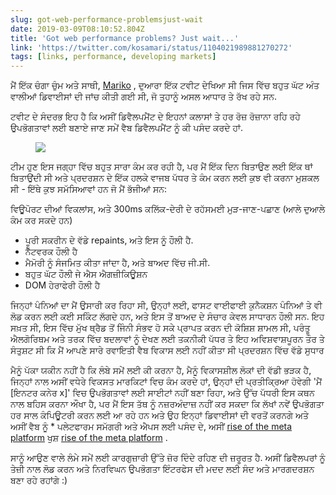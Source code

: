 ```yaml
---
slug: got-web-performance-problemsjust-wait
date: 2019-03-09T08:10:52.804Z
title: 'Got web performance problems? Just wait...'
link: 'https://twitter.com/kosamari/status/1104021989881270272'
tags: [links, performance, developing markets]
---
```

ਮੈਂ ਇੱਕ ਚੰਗਾ ਚੁੰਮ ਅਤੇ ਸਾਥੀ, [Mariko](https://twitter.com/kosamari) , ਦੁਆਰਾ ਇੱਕ ਟਵੀਟ ਦੇਖਿਆ ਸੀ ਜਿਸ ਵਿੱਚ ਬਹੁਤ ਘੱਟ ਅੰਤ ਵਾਲੀਆਂ ਡਿਵਾਈਸਾਂ ਦੀ ਜਾਂਚ ਕੀਤੀ ਗਈ ਸੀ, ਜੋ ਤੁਹਾਨੂੰ ਅਸਲ ਆਧਾਰ ਤੇ ਰੱਖ ਰਹੇ ਸਨ.

ਟਵੀਟ ਦੇ ਸੰਦਰਭ ਇਹ ਹੈ ਕਿ ਅਸੀਂ ਡਿਵੈਲਪਮੈਂਟ ਦੇ ਇਹਨਾਂ ਕਲਾਸਾਂ ਤੇ ਹਰ ਰੋਜ਼ ਰੋਜ਼ਾਨਾ ਰਹਿ ਰਹੇ ਉਪਭੋਗਤਾਵਾਂ ਲਈ ਬਣਾਏ ਜਾਣ ਸਮੇਂ ਵੈਬ ਡਿਵੈਲਪਮੈਂਟ ਨੂੰ ਕੀ ਪਸੰਦ ਕਰਦੇ ਹਾਂ.

<figure>
  <img src="/images/2019-03-09-got-web-performance-problemsjust-wait.jpeg">
</figure>

ਟੀਮ ਹੁਣ ਇਸ ਜਗ੍ਹਾ ਵਿੱਚ ਬਹੁਤ ਸਾਰਾ ਕੰਮ ਕਰ ਰਹੀ ਹੈ, ਪਰ ਮੈਂ ਇੱਕ ਦਿਨ ਬਿਤਾਉਣ ਲਈ ਇੱਕ ਥਾਂ ਬਿਤਾਉਂਦੀ ਸੀ ਅਤੇ ਪ੍ਰਦਰਸ਼ਨ ਦੇ ਇੱਕ ਹਲਕੇ ਵਾਜਬ ਪੱਧਰ ਤੇ ਕੰਮ ਕਰਨ ਲਈ ਕੁਝ ਵੀ ਕਰਨਾ ਮੁਸ਼ਕਲ ਸੀ - ਇੱਥੇ ਕੁਝ ਸਮੱਸਿਆਵਾਂ ਹਨ ਜੋ ਮੈਂ ਭੱਜੀਆਂ ਸਨ:

ਵਿਊਪੋਰਟ ਦੀਆਂ ਵਿਕਲਾਂਸ, ਅਤੇ 300ms ਕਲਿੱਕ-ਦੇਰੀ ਦੇ ਰਹੱਸਮਈ ਮੁੜ-ਜਾਣ-ਪਛਾਣ (ਆਲੇ ਦੁਆਲੇ ਕੰਮ ਕਰ ਸਕਦੇ ਹਨ)
* ਪੂਰੀ ਸਕਰੀਨ ਦੇ ਵੱਡੇ repaints, ਅਤੇ ਇਸ ਨੂੰ ਹੌਲੀ ਹੈ.
* ਨੈੱਟਵਰਕ ਹੌਲੀ ਹੈ
* ਮੈਮੋਰੀ ਨੂੰ ਸੰਜਮਿਤ ਕੀਤਾ ਜਾਂਦਾ ਹੈ, ਅਤੇ ਬਾਅਦ ਵਿੱਚ ਜੀ.ਸੀ.
* ਬਹੁਤ ਘੱਟ ਹੌਲੀ ਜੇ ਐਸ ਐਗਜ਼ੀਕਿਊਸ਼ਨ
* DOM ਹੇਰਾਫੇਰੀ ਹੌਲੀ ਹੈ

ਜਿਨ੍ਹਾਂ ਪੰਨਿਆਂ ਦਾ ਮੈਂ ਉਸਾਰੀ ਕਰ ਰਿਹਾ ਸੀ, ਉਨ੍ਹਾਂ ਲਈ, ਫਾਸਟ ਵਾਈਫਾਈ ਕੁਨੈਕਸ਼ਨ ਪੰਨਿਆਂ ਤੇ ਵੀ ਲੋਡ ਕਰਨ ਲਈ ਕਈ ਸਕਿੰਟ ਲੱਗਦੇ ਹਨ, ਅਤੇ ਇਸ ਤੋਂ ਬਾਅਦ ਦੇ ਸੰਚਾਰ ਕੇਵਲ ਸਾਧਾਰਨ ਹੌਲੀ ਸਨ. ਇਹ ਸਖ਼ਤ ਸੀ, ਇਸ ਵਿੱਚ ਮੁੱਖ ਥ੍ਰੈਡ ਤੋਂ ਜਿੰਨੀ ਸੰਭਵ ਹੋ ਸਕੇ ਪ੍ਰਾਪਤ ਕਰਨ ਦੀ ਕੋਸ਼ਿਸ਼ ਸ਼ਾਮਲ ਸੀ, ਪਰੰਤੂ ਐਲਗੋਰਿਥਮ ਅਤੇ ਤਰਕ ਵਿੱਚ ਬਦਲਾਵਾਂ ਨੂੰ ਦੇਖਣ ਲਈ ਤਕਨੀਕੀ ਪੱਧਰ ਤੇ ਇਹ ਅਵਿਸ਼ਵਾਸ਼ਪੂਰਨ ਤੌਰ ਤੇ ਸੰਤੁਸ਼ਟ ਸੀ ਕਿ ਮੈਂ ਆਪਣੇ ਸਾਰੇ ਰਵਾਇਤੀ ਵੈਬ ਵਿਕਾਸ ਲਈ ਨਹੀਂ ਕੀਤਾ ਸੀ ਪ੍ਰਦਰਸ਼ਨ ਵਿੱਚ ਵੱਡੇ ਸੁਧਾਰ

ਮੈਨੂੰ ਪੱਕਾ ਯਕੀਨ ਨਹੀਂ ਹੈ ਕਿ ਲੰਬੇ ਸਮੇਂ ਲਈ ਕੀ ਕਰਨਾ ਹੈ, ਮੈਨੂੰ ਵਿਕਾਸਸ਼ੀਲ ਲੋਕਾਂ ਦੀ ਵੱਡੀ ਭੜਕ ਹੈ, ਜਿਨ੍ਹਾਂ ਨਾਲ ਅਸੀਂ ਵਧੇਰੇ ਵਿਕਸਤ ਮਾਰਕਿਟਾਂ ਵਿਚ ਕੰਮ ਕਰਦੇ ਹਾਂ, ਉਨ੍ਹਾਂ ਦੀ ਪ੍ਰਤੀਕ੍ਰਿਆ ਹੋਵੇਗੀ &#39;ਮੈਂ [ਇਨਟਰ ਕਨੇਰ x]&#39; ਵਿਚ ਉਪਭੋਗਤਾਵਾਂ ਲਈ ਸਾਈਟਾਂ ਨਹੀਂ ਬਣਾ ਰਿਹਾ, ਅਤੇ ਉੱਚ ਪੱਧਰੀ ਇਸ ਕਥਨ ਨਾਲ ਬਹਿਸ ਕਰਨਾ ਔਖਾ ਹੈ, ਪਰ ਮੈਂ ਇਸ ਤੱਥ ਨੂੰ ਨਜ਼ਰਅੰਦਾਜ਼ ਨਹੀਂ ਕਰ ਸਕਦਾ ਕਿ ਲੱਖਾਂ ਨਵੇਂ ਉਪਭੋਗਤਾ ਹਰ ਸਾਲ ਕੰਪਿਊਟਰੀ ਕਰਨ ਲਈ ਆ ਰਹੇ ਹਨ ਅਤੇ ਉਹ ਇਨ੍ਹਾਂ ਡਿਵਾਈਸਾਂ ਦੀ ਵਰਤੋਂ ਕਰਨਗੇ ਅਤੇ ਅਸੀਂ ਵੈਬ ਨੂੰ * ਪਲੇਟਫਾਰਮ ਸਮੱਗਰੀ ਅਤੇ ਐਪਸ ਲਈ ਪਸੰਦ ਦੇ, ਅਸੀਂ [rise of the meta platform](https://paul.kinlan.me/rise-of-the-meta-platforms/) ਖੁਸ਼ [rise of the meta platform](https://paul.kinlan.me/rise-of-the-meta-platforms/) .

ਸਾਨੂੰ ਆਉਣ ਵਾਲੇ ਲੰਮੇ ਸਮੇਂ ਲਈ ਕਾਰਗੁਜ਼ਾਰੀ ਉੱਤੇ ਜ਼ੋਰ ਦਿੰਦੇ ਰਹਿਣ ਦੀ ਜ਼ਰੂਰਤ ਹੈ. ਅਸੀਂ ਡਿਵੈਲਪਰਾਂ ਨੂੰ ਤੇਜ਼ੀ ਨਾਲ ਲੋਡ ਕਰਨ ਅਤੇ ਨਿਰਵਿਘਨ ਉਪਭੋਗਤਾ ਇੰਟਰਫੇਸ ਦੀ ਮਦਦ ਲਈ ਸੰਦ ਅਤੇ ਮਾਰਗਦਰਸ਼ਨ ਬਣਾ ਰਹੇ ਰਹਾਂਗੇ :)
